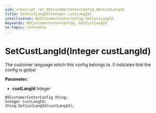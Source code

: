 ```yaml
---
uid: crmscript_ref_NSCustomerCenterConfig_SetCustLangId
title: SetCustLangId(Integer custLangId)
intellisense: NSCustomerCenterConfig.SetCustLangId
keywords: NSCustomerCenterConfig, GetCustLangId
so.topic: reference
---
```


# SetCustLangId(Integer custLangId)

The customer language which this config belongs to. 0 indicates that the config is global

**Parameter:** 
* **custLangId** Integer

```crmscript
NSCustomerCenterConfig thing;
Integer custLangId;
thing.SetCustLangId(custLangId);
```

